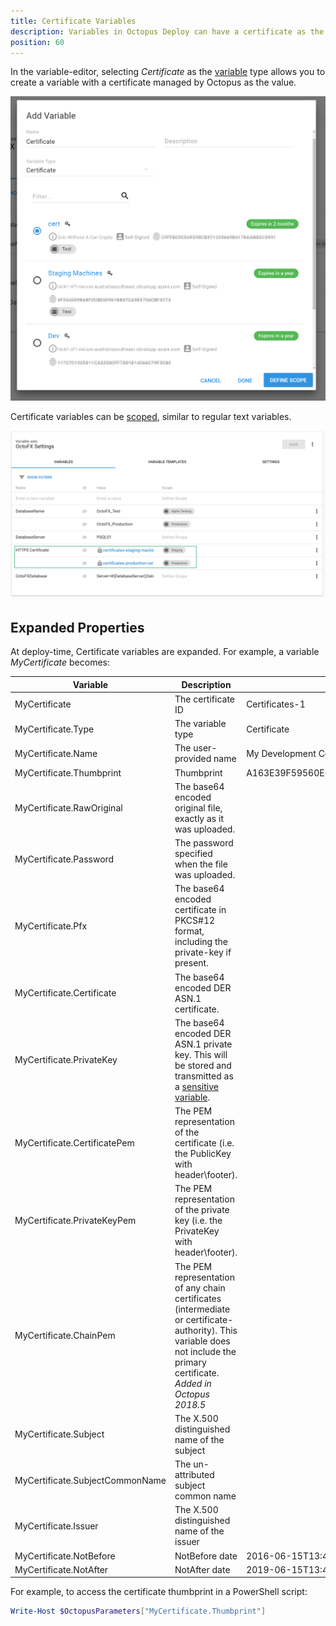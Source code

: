 ```yaml
---
title: Certificate Variables
description: Variables in Octopus Deploy can have a certificate as the value
position: 60
---
```


In the variable-editor, selecting *Certificate* as the [variable](/docs/deployment-process/variables/index.md) type allows you to create a variable with a certificate managed by Octopus as the value.

![](/docs/images/certificates/certificate-variable-select.png)

Certificate variables can be [scoped](/docs/deployment-process/variables/index.md#scoping-variables), similar to regular text variables.

![](/docs/images/certificates/certificate-variables-scoped.png)

## Expanded Properties

At deploy-time, Certificate variables are expanded. For example, a variable _MyCertificate_ becomes:

| Variable                        | Description                                            | Example value |
| ----------------------          | ------------------                                     | ------------- |
| MyCertificate                   | The certificate ID                                     | Certificates-1 |
| MyCertificate.Type              | The variable type                                      | Certificate
| MyCertificate.Name              | The user-provided name                                 | My Development Certificate
| MyCertificate.Thumbprint        | Thumbprint                                             | A163E39F59560E6FE33A0299D19124B242D9B37E
| MyCertificate.RawOriginal       | The base64 encoded original file, exactly as it was uploaded. |
| MyCertificate.Password          | The password specified when the file was uploaded. |
| MyCertificate.Pfx               | The base64 encoded certificate in PKCS#12 format, including the private-key if present.  |
| MyCertificate.Certificate       | The base64 encoded DER ASN.1 certificate.              |
| MyCertificate.PrivateKey        | The base64 encoded DER ASN.1 private key. This will be stored and transmitted as a [sensitive variable](/docs/deployment-process/variables/sensitive-variables.md).                |
| MyCertificate.CertificatePem    | The PEM representation of the certificate (i.e. the PublicKey with header\footer).  |
| MyCertificate.PrivateKeyPem     | The PEM representation of the private key (i.e. the PrivateKey with header\footer).  |
| MyCertificate.ChainPem    | The PEM representation of any chain certificates (intermediate or certificate-authority). This variable does not include the primary certificate. _Added in Octopus 2018.5_|
| MyCertificate.Subject           | The X.500 distinguished name of the subject            |
| MyCertificate.SubjectCommonName | The un-attributed subject common name            |
| MyCertificate.Issuer            | The X.500 distinguished name of the issuer             |
| MyCertificate.NotBefore         | NotBefore date | 2016-06-15T13:45:30.0000000-07:00
| MyCertificate.NotAfter         | NotAfter date | 2019-06-15T13:45:30.0000000-07:00

For example, to access the certificate thumbprint in a PowerShell script:

```powershell
Write-Host $OctopusParameters["MyCertificate.Thumbprint"]
```
